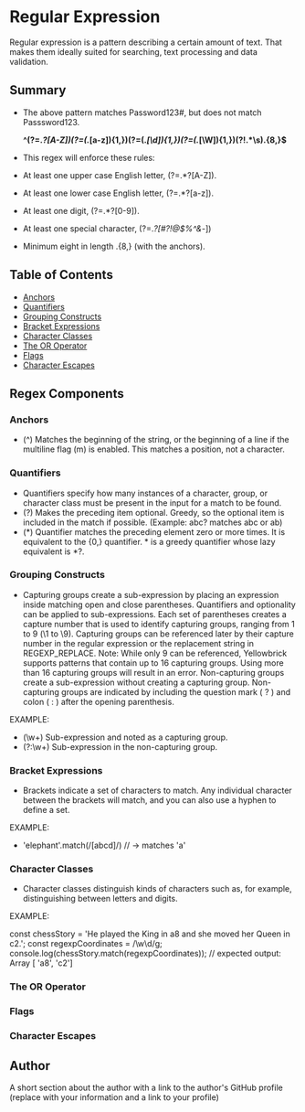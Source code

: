 # Regular Expression

Regular expression is a pattern describing a certain amount of text. That makes them ideally suited for searching, text processing and data validation.

## Summary

- The above pattern matches Password123#, but does not match   Passsword123.

  <strong>^(?=.*?[A-Z])(?=(.*[a-z]){1,})(?=(.*[\d]){1,})(?=(.*[\W]){1,})(?!.*\s).{8,}$</strong>

- This regex will enforce these rules:
- At least one upper case English letter, (?=.*?[A-Z]).
- At least one lower case English letter, (?=.*?[a-z]).
- At least one digit, (?=.*?[0-9]).
- At least one special character, (?=.*?[#?!@$%^&*-])
- Minimum eight in length .{8,} (with the anchors).

## Table of Contents

- [Anchors](#anchors)
- [Quantifiers](#quantifiers)
- [Grouping Constructs](#grouping-constructs)
- [Bracket Expressions](#bracket-expressions)
- [Character Classes](#character-classes)
- [The OR Operator](#the-or-operator)
- [Flags](#flags)
- [Character Escapes](#character-escapes)

## Regex Components

### Anchors
- (^) Matches the beginning of the string, or the beginning of a line if the multiline flag (m) is enabled. This matches a position, not a character.

### Quantifiers
- Quantifiers specify how many instances of a character, group, or character class must be present in the input for a match to be found. 
- (?) Makes the preceding item optional. Greedy, so the optional item is included in the match if possible. (Example: abc? matches abc or ab)
- (*) Quantifier matches the preceding element zero or more times. It is equivalent to the {0,} quantifier. * is a greedy quantifier whose lazy equivalent is *?.

### Grouping Constructs

- Capturing groups create a sub-expression by placing an expression inside matching open and close parentheses. Quantifiers and optionality can be applied to sub-expressions. Each set of parentheses creates a capture number that is used to identify capturing groups, ranging from 1 to 9 (\1 to \9). Capturing groups can be referenced later by their capture number in the regular expression or the replacement string in REGEXP_REPLACE.
Note: While only 9 can be referenced, Yellowbrick supports patterns that contain up to 16 capturing groups. Using more than 16 capturing groups will result in an error.
Non-capturing groups create a sub-expression without creating a capturing group. Non-capturing groups are indicated by including the question mark ( ? ) and colon ( : ) after the opening parenthesis.

EXAMPLE:

- (\w+)     Sub-expression and noted as a capturing group.
- (?:\w+)   Sub-expression in the non-capturing group.

### Bracket Expressions

- Brackets indicate a set of characters to match. Any individual   character between the brackets will match, and you can also use a hyphen to define a set.

EXAMPLE:

- 'elephant'.match(/[abcd]/) // -> matches 'a'


### Character Classes

- Character classes distinguish kinds of characters such as, for      example, distinguishing between letters and digits.

EXAMPLE:

const chessStory = 'He played the King in a8 and she moved her Queen in c2.';
const regexpCoordinates = /\w\d/g;
console.log(chessStory.match(regexpCoordinates));
// expected output: Array [ 'a8', 'c2']

### The OR Operator



### Flags

### Character Escapes


## Author

A short section about the author with a link to the author's GitHub profile (replace with your information and a link to your profile)
